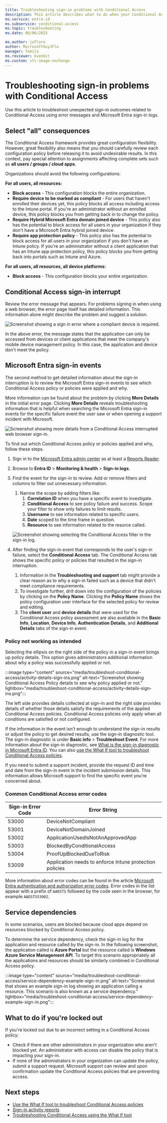 ```yaml
---
title: Troubleshooting sign-in problems with Conditional Access
description: This article describes what to do when your Conditional Access policies result in unexpected outcomes.
ms.service: entra-id
ms.subservice: conditional-access
ms.topic: troubleshooting
ms.date: 06/06/2025

ms.author: joflore
author: MicrosoftGuyJFlo
manager: femila
ms.reviewer: kvenkit
ms.custom: sfi-image-nochange
---
```

# Troubleshooting sign-in problems with Conditional Access

Use this article to troubleshoot unexpected sign-in outcomes related to Conditional Access using error messages and Microsoft Entra sign-in logs.

## Select "all" consequences

The Conditional Access framework provides great configuration flexibility. However, great flexibility also means that you should carefully review each configuration policy before releasing it to avoid undesirable results. In this context, pay special attention to assignments affecting complete sets such as **all users / groups / cloud apps**.

Organizations should avoid the following configurations:

**For all users, all resources:**

- **Block access** - This configuration blocks the entire organization.
- **Require device to be marked as compliant** - For users that haven't enrolled their devices yet, this policy blocks all access including access to the Intune portal. If you're an administrator without an enrolled device, this policy blocks you from getting back in to change the policy.
- **Require Hybrid Microsoft Entra domain joined device** - This policy also has the potential to block access for all users in your organization if they don't have a Microsoft Entra hybrid joined device.
- **Require app protection policy** - This policy also has the potential to block access for all users in your organization if you don't have an Intune policy. If you're an administrator without a client application that has an Intune app protection policy, this policy blocks you from getting back into portals such as Intune and Azure.

**For all users, all resources, all device platforms:**

- **Block access** - This configuration blocks your entire organization.

## Conditional Access sign-in interrupt

Review the error message that appears. For problems signing in when using a web browser, the error page itself has detailed information. This information alone might describe the problem and suggest a solution.

![Screenshot showing a sign in error where a compliant device is required.](./media/troubleshoot-conditional-access/image1.png)

In the above error, the message states that the application can only be accessed from devices or client applications that meet the company's mobile device management policy. In this case, the application and device don't meet the policy.

<a name='azure-ad-sign-in-events'></a>

## Microsoft Entra sign-in events

The second method to get detailed information about the sign-in interruption is to review the Microsoft Entra sign-in events to see which Conditional Access policy or policies were applied and why.

More information can be found about the problem by clicking **More Details** in the initial error page. Clicking **More Details** reveals troubleshooting information that is helpful when searching the Microsoft Entra sign-in events for the specific failure event the user saw or when opening a support incident with Microsoft.

![Screenshot showing more details from a Conditional Access interrupted web browser sign-in.](./media/troubleshoot-conditional-access/image2.png)

To find out which Conditional Access policy or policies applied and why, follow these steps.

1. Sign in to the [Microsoft Entra admin center](https://entra.microsoft.com) as at least a [Reports Reader](../role-based-access-control/permissions-reference.md#reports-reader).
1. Browse to **Entra ID** > **Monitoring & health** > **Sign-in logs**.
1. Find the event for the sign-in to review. Add or remove filters and columns to filter out unnecessary information.
   1. Narrow the scope by adding filters like:
      1. **Correlation ID** when you have a specific event to investigate.
      1. **Conditional Access** to see policy failure and success. Scope your filter to show only failures to limit results.
      1. **Username** to see information related to specific users.
      1. **Date** scoped to the time frame in question.
      1. **Resource** to see information related to the resurce called.

   ![Screenshot showing selecting the Conditional Access filter in the sign-in log.](./media/troubleshoot-conditional-access/image3.png)

1. After finding the sign-in event that corresponds to the user's sign-in failure, select the **Conditional Access** tab. The Conditional Access tab shows the specific policy or policies that resulted in the sign-in interruption.
   1. Information in the **Troubleshooting and support** tab might provide a clear reason as to why a sign-in failed such as a device that didn't meet compliance requirements.
   1. To investigate further, drill down into the configuration of the policies by clicking on the **Policy Name**. Clicking the **Policy Name** shows the policy configuration user interface for the selected policy for review and editing.
   1. The **client user** and **device details** that were used for the Conditional Access policy assessment are also available in the **Basic Info**, **Location**, **Device Info**, **Authentication Details**, and **Additional Details** tabs of the sign-in event.

### Policy not working as intended

Selecting the ellipsis on the right side of the policy in a sign-in event brings up policy details. This option gives administrators additional information about why a policy was successfully applied or not.

:::image type="content" source="media/troubleshoot-conditional-access/activity-details-sign-ins.png" alt-text="Screenshot showing Conditional Access Policy details to see why policy applied or not." lightbox="media/troubleshoot-conditional-access/activity-details-sign-ins.png":::

The left side provides details collected at sign-in and the right side provides details of whether those details satisfy the requirements of the applied Conditional Access policies. Conditional Access policies only apply when all conditions are satisfied or not configured.

If the information in the event isn't enough to understand the sign-in results or adjust the policy to get desired results, use the sign-in diagnostic tool. The sign-in diagnostic is under **Basic info** > **Troubleshoot Event**. For more information about the sign-in diagnostic, see [What is the sign-in diagnostic in Microsoft Entra ID](~/identity/monitoring-health/howto-use-sign-in-diagnostics.md). You can also [use the What If tool to troubleshoot Conditional Access policies](what-if-tool.md).

If you need to submit a support incident, provide the request ID and time and date from the sign-in event in the incident submission details. This information allows Microsoft support to find the specific event you're concerned about.

### Common Conditional Access error codes

| Sign-in Error Code | Error String |
| --- | --- |
| 53000 | DeviceNotCompliant |
| 53001 | DeviceNotDomainJoined |
| 53002 | ApplicationUsedIsNotAnApprovedApp |
| 53003 | BlockedByConditionalAccess |
| 53004 | ProofUpBlockedDueToRisk |
| 53009 | Application needs to enforce Intune protection policies |

More information about error codes can be found in the article [Microsoft Entra authentication and authorization error codes](~/identity-platform/reference-error-codes.md). Error codes in the list appear with a prefix of `AADSTS` followed by the code seen in the browser, for example `AADSTS53002`.

## Service dependencies

In some scenarios, users are blocked because cloud apps depend on resources blocked by Conditional Access policy.

To determine the service dependency, check the sign-in log for the application and resource called by the sign-in. In the following screenshot, the application called is **Azure Portal** but the resource called is **Windows Azure Service Management API**. To target this scenario appropriately all the applications and resources should be similarly combined in Conditional Access policy.

:::image type="content" source="media/troubleshoot-conditional-access/service-dependency-example-sign-in.png" alt-text="Screenshot that shows an example sign-in log showing an application calling a resource. This scenario is also known as a service dependency." lightbox="media/troubleshoot-conditional-access/service-dependency-example-sign-in.png":::

## What to do if you're locked out

If you're locked out due to an incorrect setting in a Conditional Access policy:

- Check if there are other administrators in your organization who aren't blocked yet. An administrator with access can disable the policy that is impacting your sign-in.
- If none of the administrators in your organization can update the policy, submit a support request. Microsoft support can review and upon confirmation update the Conditional Access policies that are preventing access.

## Next steps

- [Use the What If tool to troubleshoot Conditional Access policies](what-if-tool.md)
- [Sign-in activity reports](~/identity/monitoring-health/concept-sign-ins.md)
- [Troubleshooting Conditional Access using the What If tool](troubleshoot-conditional-access-what-if.md)
